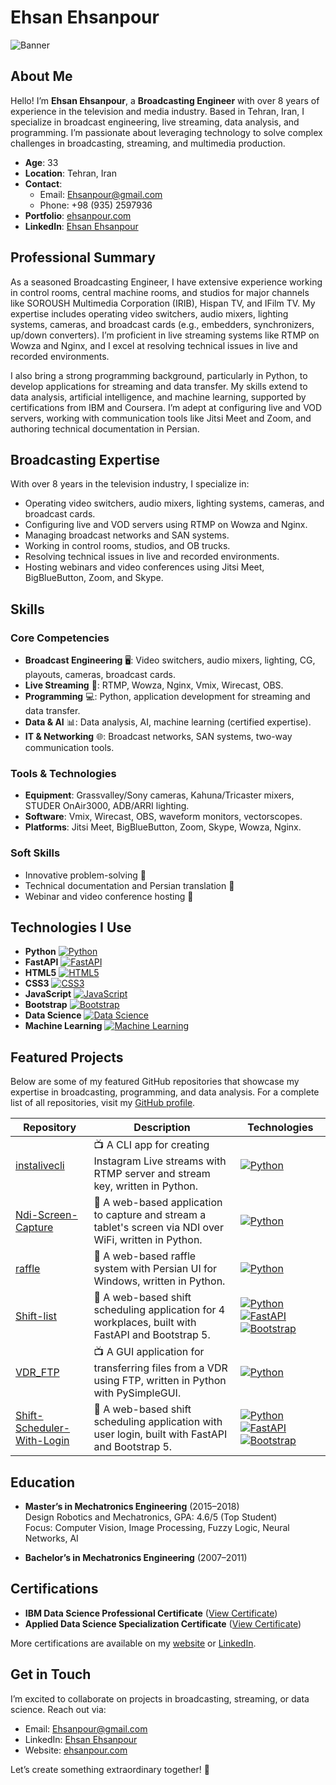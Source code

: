 # Ehsan Ehsanpour

![Banner](https://via.placeholder.com/1200x200)

## About Me

Hello! I’m **Ehsan Ehsanpour**, a **Broadcasting Engineer** with over 8 years of experience in the television and media industry. Based in Tehran, Iran, I specialize in broadcast engineering, live streaming, data analysis, and programming. I’m passionate about leveraging technology to solve complex challenges in broadcasting, streaming, and multimedia production.

- **Age**: 33  
- **Location**: Tehran, Iran  
- **Contact**:  
  - Email: [Ehsanpour@gmail.com](mailto:Ehsanpour@gmail.com)  
  - Phone: +98 (935) 2597936  
- **Portfolio**: [ehsanpour.com](https://www.ehsanpour.com)  
- **LinkedIn**: [Ehsan Ehsanpour](https://www.linkedin.com/in/ehsan-ehsanpour/)

## Professional Summary

As a seasoned Broadcasting Engineer, I have extensive experience working in control rooms, central machine rooms, and studios for major channels like SOROUSH Multimedia Corporation (IRIB), Hispan TV, and IFilm TV. My expertise includes operating video switchers, audio mixers, lighting systems, cameras, and broadcast cards (e.g., embedders, synchronizers, up/down converters). I’m proficient in live streaming systems like RTMP on Wowza and Nginx, and I excel at resolving technical issues in live and recorded environments.

I also bring a strong programming background, particularly in Python, to develop applications for streaming and data transfer. My skills extend to data analysis, artificial intelligence, and machine learning, supported by certifications from IBM and Coursera. I’m adept at configuring live and VOD servers, working with communication tools like Jitsi Meet and Zoom, and authoring technical documentation in Persian.

## Broadcasting Expertise

With over 8 years in the television industry, I specialize in:
- Operating video switchers, audio mixers, lighting systems, cameras, and broadcast cards.  
- Configuring live and VOD servers using RTMP on Wowza and Nginx.  
- Managing broadcast networks and SAN systems.  
- Working in control rooms, studios, and OB trucks.  
- Resolving technical issues in live and recorded environments.  
- Hosting webinars and video conferences using Jitsi Meet, BigBlueButton, Zoom, and Skype.

## Skills

### Core Competencies
- **Broadcast Engineering** 🖥️: Video switchers, audio mixers, lighting, CG, playouts, cameras, broadcast cards.  
- **Live Streaming** 📡: RTMP, Wowza, Nginx, Vmix, Wirecast, OBS.  
- **Programming** 💻: Python, application development for streaming and data transfer.  
- **Data & AI** 📊: Data analysis, AI, machine learning (certified expertise).  
- **IT & Networking** 🌐: Broadcast networks, SAN systems, two-way communication tools.  

### Tools & Technologies
- **Equipment**: Grassvalley/Sony cameras, Kahuna/Tricaster mixers, STUDER OnAir3000, ADB/ARRI lighting.  
- **Software**: Vmix, Wirecast, OBS, waveform monitors, vectorscopes.  
- **Platforms**: Jitsi Meet, BigBlueButton, Zoom, Skype, Wowza, Nginx.  

### Soft Skills
- Innovative problem-solving 🚀  
- Technical documentation and Persian translation 📝  
- Webinar and video conference hosting 🎤  

## Technologies I Use

- **Python** [![Python](https://img.shields.io/badge/Python-3776AB?style=for-the-badge&logo=python&logoColor=fff)](https://www.python.org/)  
- **FastAPI** [![FastAPI](https://img.shields.io/badge/FastAPI-005571?style=for-the-badge&logo=fastapi&logoColor=white)](https://fastapi.tiangolo.com/)  
- **HTML5** [![HTML5](https://img.shields.io/badge/HTML5-E34F26?style=for-the-badge&logo=html5&logoColor=white)](https://developer.mozilla.org/en-US/docs/Glossary/HTML5)  
- **CSS3** [![CSS3](https://img.shields.io/badge/CSS3-1572B6?style=for-the-badge&logo=css3&logoColor=white)](https://developer.mozilla.org/en-US/docs/Web/CSS)  
- **JavaScript** [![JavaScript](https://img.shields.io/badge/JavaScript-F7DF1E?style=for-the-badge&logo=javascript&logoColor=black)](https://developer.mozilla.org/en-US/docs/Web/JavaScript)  
- **Bootstrap** [![Bootstrap](https://img.shields.io/badge/Bootstrap-7952B3?style=for-the-badge&logo=bootstrap&logoColor=white)](https://getbootstrap.com/)  
- **Data Science** [![Data Science](https://img.shields.io/badge/Data_Science-0078D4?style=for-the-badge)](https://www.coursera.org/professional-certificates/ibm-data-science)  
- **Machine Learning** [![Machine Learning](https://img.shields.io/badge/Machine_Learning-00CED1?style=for-the-badge)](https://www.coursera.org/specializations/applied-data-science)

## Featured Projects

Below are some of my featured GitHub repositories that showcase my expertise in broadcasting, programming, and data analysis. For a complete list of all repositories, visit my [GitHub profile](https://github.com/ehsaanpour?tab=repositories).

| Repository | Description | Technologies |
|------------|-------------|--------------|
| [instalivecli](https://github.com/ehsaanpour/instalivecli) | 📺 A CLI app for creating Instagram Live streams with RTMP server and stream key, written in Python. | [![Python](https://img.shields.io/badge/Python-3776AB?style=for-the-badge&logo=python&logoColor=fff)](https://www.python.org/) |
| [Ndi-Screen-Capture](https://github.com/ehsaanpour/Ndi-Screen-Capture) | 🎥 A web-based application to capture and stream a tablet's screen via NDI over WiFi, written in Python. | [![Python](https://img.shields.io/badge/Python-3776AB?style=for-the-badge&logo=python&logoColor=fff)](https://www.python.org/) |
| [raffle](https://github.com/ehsaanpour/raffle) | 🎲 A web-based raffle system with Persian UI for Windows, written in Python. | [![Python](https://img.shields.io/badge/Python-3776AB?style=for-the-badge&logo=python&logoColor=fff)](https://www.python.org/) |
| [Shift-list](https://github.com/ehsaanpour/Shift-list) | 📅 A web-based shift scheduling application for 4 workplaces, built with FastAPI and Bootstrap 5. | [![Python](https://img.shields.io/badge/Python-3776AB?style=for-the-badge&logo=python&logoColor=fff)](https://www.python.org/) [![FastAPI](https://img.shields.io/badge/FastAPI-005571?style=for-the-badge&logo=fastapi&logoColor=white)](https://fastapi.tiangolo.com/) [![Bootstrap](https://img.shields.io/badge/Bootstrap-7952B3?style=for-the-badge&logo=bootstrap&logoColor=white)](https://getbootstrap.com/) |
| [VDR_FTP](https://github.com/ehsaanpour/VDR_FTP) | 📺 A GUI application for transferring files from a VDR using FTP, written in Python with PySimpleGUI. | [![Python](https://img.shields.io/badge/Python-3776AB?style=for-the-badge&logo=python&logoColor=fff)](https://www.python.org/) |
| [Shift-Scheduler-With-Login](https://github.com/ehsaanpour/Shift-Scheduler-With-Login) | 📅 A web-based shift scheduling application with user login, built with FastAPI and Bootstrap 5. | [![Python](https://img.shields.io/badge/Python-3776AB?style=for-the-badge&logo=python&logoColor=fff)](https://www.python.org/) [![FastAPI](https://img.shields.io/badge/FastAPI-005571?style=for-the-badge&logo=fastapi&logoColor=white)](https://fastapi.tiangolo.com/) [![Bootstrap](https://img.shields.io/badge/Bootstrap-7952B3?style=for-the-badge&logo=bootstrap&logoColor=white)](https://getbootstrap.com/) |

## Education

- **Master’s in Mechatronics Engineering** (2015–2018)  
  Design Robotics and Mechatronics, GPA: 4.6/5 (Top Student)  
  Focus: Computer Vision, Image Processing, Fuzzy Logic, Neural Networks, AI  

- **Bachelor’s in Mechatronics Engineering** (2007–2011)  

## Certifications

- **IBM Data Science Professional Certificate** ([View Certificate](https://www.coursera.org/account/accomplishments/specialization/036276EDQVZ3))  
- **Applied Data Science Specialization Certificate** ([View Certificate](https://www.coursera.org/account/accomplishments/specialization/9WDZNWTC2TUC))  

More certifications are available on my [website](https://www.ehsanpour.com) or [LinkedIn](https://www.linkedin.com/in/ehsan-ehsanpour/).

## Get in Touch

I’m excited to collaborate on projects in broadcasting, streaming, or data science. Reach out via:  
- Email: [Ehsanpour@gmail.com](mailto:Ehsanpour@gmail.com)  
- LinkedIn: [Ehsan Ehsanpour](https://www.linkedin.com/in/ehsan-ehsanpour/)  
- Website: [ehsanpour.com](https://www.ehsanpour.com)  

Let’s create something extraordinary together! 🌟